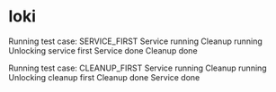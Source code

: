 # loki

Running test case: SERVICE_FIRST
Service running
Cleanup running
Unlocking service first
Service done
Cleanup done

Running test case: CLEANUP_FIRST
Service running
Cleanup running
Unlocking cleanup first
Cleanup done
Service done
